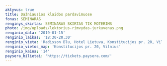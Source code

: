```yaml
---
aktyvus: true
title: Dažniausios klaidos pardavimuose
fonas: SEMINARAS
renginys_skirtas: SEMINARAS SKIRTAS TIK MOTERIMS
photo: /img/uploads/lektorius-rimvydas-jurkuvenas.png
renginio_data: '2019-01-15'
renginio_laikas: '18:30-20.30'
renginio_vieta: 'Radisson Blu, Hotel Lietuva, Konstitucijos pr. 20, Vilnius'
renginio_vietos_map: 'Konstitucijos pr. 20, Vilnius'
renginio_kaina: '14'
paysera_bilietai: 'https://tickets.paysera.com/'
---
```


